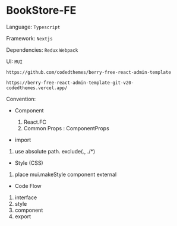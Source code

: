 # BookStore-FE

Language: `Typescript`

Framework: `Nextjs`

Dependencies: `Redux` `Webpack`

UI: `MUI`

`https://github.com/codedthemes/berry-free-react-admin-template`

`https://berry-free-react-admin-template-git-v20-codedthemes.vercel.app/`

Convention:

- Component

  1. React.FC
  2. Common Props : ComponentProps

- import

1. use absolute path. exclude(., ./\*)

- Style (CSS)

1. place mui.makeStyle component external

- Code Flow

1. interface
2. style
3. component
4. export
